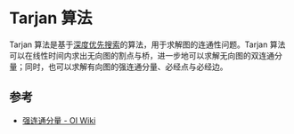 # Tarjan 算法

Tarjan 算法是基于[深度优先搜索](index.md#dfs)的算法，用于求解图的连通性问题。Tarjan 算法可以在线性时间内求出无向图的割点与桥，进一步地可以求解无向图的双连通分量；同时，也可以求解有向图的强连通分量、必经点与必经边。

## 参考

- [强连通分量 - OI Wiki](https://oi-wiki.org/graph/scc/)
